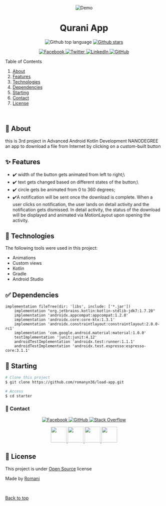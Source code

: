 
<p align="center">
  <img src="/images/demo.gif" alt="Demo">
</p>

<h1 align="center">Qurani App</h1>

<p align="center">

<!-- <a href="https://github.com/romanyn36/load_app/graphs/contributors">

  <img src="https://img.shields.io/github/contributors/romanyn36/load_app.svg?style=for-the-badge" alt="Contributors" />
  
</a> -->





<!-- <a href="https://github.com/romanyn36/load_app/issues">

  <img src="https://img.shields.io/github/issues/romanyn36/load_app.svg?style=for-the-badge" alt="issues" />
</a> -->
   <img alt="Github top language" src="https://img.shields.io/github/languages/top/romanyn36/load_app?color=56BEB8">
<!-- 
  <img alt="Github language count" src="https://img.shields.io/github/languages/count/romanyn36/load_app?color=56BEB8">
   -->

  <!-- <img alt="Repository size" src="https://img.shields.io/github/repo-size/romanyn36/load_app?color=56BEB8"> -->

  <!-- <img alt="License" src="https://img.shields.io/github/license/romanyn36/load_app?color=56BEB8"> -->

  <!-- <img alt="Github issues" src="https://img.shields.io/github/issues/romanyn36/load_app?color=56BEB8" /> -->

<!-- <a href="https://github.com/romanyn36/load_app/network/members"> -->

<!-- <img alt="Github forks" src="https://img.shields.io/github/forks/romanyn36/load_app.svg?color=56BEB8" /> -->

  <!-- <img src="https://img.shields.io/github/forks/romanyn36/load_app.svg?style=for-the-badge" alt="forks" /> -->


  

<!-- stars -->
  <a href="https://github.com/romanyn36/load_app/stargazers">
  
  <img alt="Github stars" src="https://img.shields.io/github/stars/romanyn36/load_app?color=56BEB" />

  <!-- <img src="https://img.shields.io/github/stars/romanyn36/load_app.svg?style=for-the-badge" alt="stars" /> -->

</a>






</p>
<p align="center">
 <a href="https://www.facebook.com/romanyn3/" target="_blank">
  <img src="https://img.shields.io/badge/-Romani-1877F2?style=flat&logo=facebook&logoColor=white" alt="Facebook" />
</a>

<a href="https://twitter.com/romanyn36" target="_blank">
  <img src="https://img.shields.io/badge/-@romanyn36-1DA1F2?style=flat&logo=twitter&logoColor=white" alt="Twitter" />
</a>

<!-- <a href="https://www.instagram.com/romanyn36/" target="_blank">
  <img src="https://img.shields.io/badge/-romanyn36-E4405F?style=flat&logo=instagram&logoColor=white" alt="Instagram" />
</a> -->


<!-- <a href="mailto:youremail@example.com" target="_blank">
  <img src="https://img.shields.io/badge/-Email-D14836?style=flat&logo=mail.ru&logoColor=white" alt="Email" />
</a> -->

<a href="https://www.linkedin.com/in/romanyn36" target="_blank">
  <img src="https://img.shields.io/badge/-@romanyn36-0077B5?style=flat&logo=linkedin&logoColor=white" alt="LinkedIn" />
</a>

<a href="https://github.com/romanyn36" target="_blank">
  <img src="https://img.shields.io/badge/-@romanyn36-181717?style=flat&logo=github&logoColor=white" alt="GitHub" />
</a>

</p>



<!-- TABLE OF CONTENTS -->

  <summary>Table of Contents</summary>
  <ol>
    <li><a href="#dart-about">About</a></li>
    <li><a href="#sparkles-features">Features</a></li>
    <li><a href="#rocket-technologies">Technologies</a></li>
    <li><a href="#white_check_mark-requirements">Dependencies</a></li>
    <li><a href="#checkered_flag-starting">Starting</a></li>
    <li><a href="#email-contact">Contact</a></li>
    <li><a href="#memo-license">License</a></li>

  </ol>

<br>

## :dart: About ##

this is 3rd project in Advanced Android Kotlin Development NANODEGREE
an app to download a file from Internet by clicking on a custom-built button

## :sparkles: Features ##

- :heavy_check_mark: width of the button gets animated from left to right;\
- :heavy_check_mark: text gets changed based on different states of the button;\
- :heavy_check_mark: circle gets be animated from 0 to 360 degrees;
- :heavy_check_mark:A notification will be sent once the download is complete. When a user clicks on notification, the user lands on detail activity and the notification gets dismissed. In detail activity, the status of the download will be displayed and animated via MotionLayout upon opening the activity.
 




## :rocket: Technologies ##

The following tools were used in this project:
- Animations
- Custom views
- Kotlin
- Gradle
- Android Studio

## :white_check_mark: Dependencies ##

```
implementation fileTree(dir: 'libs', include: ['*.jar'])
    implementation "org.jetbrains.kotlin:kotlin-stdlib-jdk7:1.7.20"
    implementation 'androidx.appcompat:appcompat:1.2.0'
    implementation 'androidx.core:core-ktx:1.3.1'
    implementation 'androidx.constraintlayout:constraintlayout:2.0.0-rc1'
    implementation 'com.google.android.material:material:1.0.0'
    testImplementation 'junit:junit:4.12'
    androidTestImplementation 'androidx.test:runner:1.1.1'
    androidTestImplementation 'androidx.test.espresso:espresso-core:3.1.1'
```

## :checkered_flag: Starting ##

```bash
# Clone this project
$ git clone https://github.com/romanyn36/load-app.git

# Access
$ cd starter
```

### :email: Contact ##
<p align="center">
 <a href="https://www.facebook.com/romanyn3/" target="_blank">
  <img src="https://img.shields.io/badge/-Romani Nasser-1877F2?style=flat&logo=facebook&logoColor=white" alt="Facebook" />
</a>

<!-- <a href="https://twitter.com/romanyn36" target="_blank">
  <img src="https://img.shields.io/badge/-@romanyn36-1DA1F2?style=flat&logo=twitter&logoColor=white" alt="Twitter" /> -->
</a>

<!-- <a href="https://www.instagram.com/romanyn36/" target="_blank">
  <img src="https://img.shields.io/badge/-romanyn36-E4405F?style=flat&logo=instagram&logoColor=white" alt="Instagram" />
</a> -->


<!-- <a href="mailto:youremail@example.com" target="_blank">
  <img src="https://img.shields.io/badge/-Email-D14836?style=flat&logo=mail.ru&logoColor=white" alt="Email" />
</a> -->

<!-- <a href="https://www.linkedin.com/in/romanyn36" target="_blank">
  <img src="https://img.shields.io/badge/-@romanyn36-0077B5?style=flat&logo=linkedin&logoColor=white" alt="LinkedIn" />
</a> -->

<a href="https://github.com/romanyn36" target="_blank">
  <img src="https://img.shields.io/badge/-@romanyn36-181717?style=flat&logo=github&logoColor=white" alt="GitHub" />
</a>
<a href="https://stackoverflow.com/users/17348975/romani" target="_blank">
  <img src="https://img.shields.io/badge/-Stack%20Overflow-FE7A16?style=flat&logo=stackoverflow&logoColor=white" alt="Stack Overflow" />
</a>
</p>

<!-- social links -->
<p align="center">
<a href="https://romanyn36.github.io" target="_blank">
  <img height="50" src="https://user-images.githubusercontent.com/46517096/166972883-f5f1d88c-0246-4374-88ac-ded0f2cf0699.png"/>
</a>

<a href="https://www.linkedin.com/in/romanyn36/" target="_blank">
  <img height="50" src="https://user-images.githubusercontent.com/46517096/166973395-19676cd8-f8ec-4abf-83ff-da8243505b82.png"/>
</a>

<a href="https://dev.to/romanyn36" target="_blank">
  <img height="50" src="https://user-images.githubusercontent.com/46517096/166974096-7aeecad4-483e-4c85-983f-f4b37b3f794e.png"/>
</a>

<a href="https://twitter.com/romanyn36" target="_blank">
  <img height="50" src="https://user-images.githubusercontent.com/46517096/166974271-91dfa250-d70b-4cb9-8707-f1bda1b708c3.png"/>
</a>

</p>



## :memo: License ##

This project is under  [Open Source](https://bumptech.github.io/glide/dev/open-source-licenses.html) license


Made by <a href="https://github.com/romanyn36" target="_blank">Romani</a>

&#xa0;

<a href="#top">Back to top</a>
